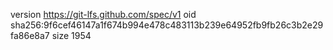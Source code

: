 version https://git-lfs.github.com/spec/v1
oid sha256:9f6cef46147a1f674b994e478c483113b239e64952fb9fb26c3b2e29fa86e8a7
size 1954
